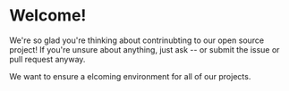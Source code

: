 # Welcome!
We're so glad you're thinking about contrinubting to our open source project!
If you're unsure about anything, just ask -- or submit the issue or pull request anyway.

We want to ensure a elcoming environment for all of our projects.
